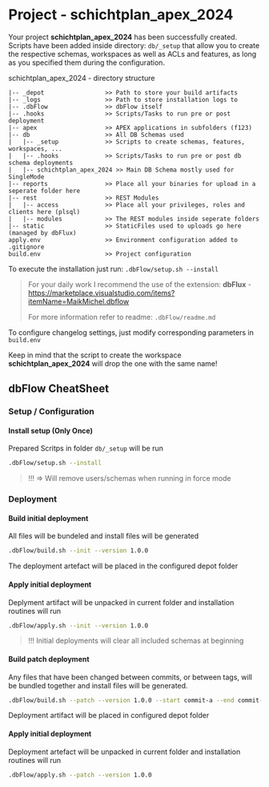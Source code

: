 
# Project - schichtplan_apex_2024

Your project **schichtplan_apex_2024** has been successfully created. 
Scripts have been added inside directory: `db/_setup` that allow you 
to create the respective schemas, workspaces as well as ACLs and features, as long 
as you specified them during the configuration. 

schichtplan_apex_2024 - directory structure
```
|-- _depot                 >> Path to store your build artifacts
|-- _logs                  >> Path to store installation logs to
|-- .dbFlow                >> dbFlow itself
|-- .hooks                 >> Scripts/Tasks to run pre or post deployment
|-- apex                   >> APEX applications in subfolders (f123)
|-- db                     >> All DB Schemas used
|   |-- _setup             >> Scripts to create schemas, features, workspaces, ...
|   |-- .hooks             >> Scripts/Tasks to run pre or post db schema deployments
|   |-- schichtplan_apex_2024 >> Main DB Schema mostly used for SingleMode
|-- reports                >> Place all your binaries for upload in a seperate folder here
|-- rest                   >> REST Modules
|   |-- access             >> Place all your privileges, roles and clients here (plsql)
|   |-- modules            >> The REST modules inside seperate folders
|-- static                 >> StaticFiles used to uploads go here (managed by dbFlux)
apply.env                  >> Environment configuration added to .gitignore
build.env                  >> Project configuration
```

To execute the installation just run: `.dbFlow/setup.sh --install`

>For your daily work I recommend the use of the extension: 
>**dbFlux** - https://marketplace.visualstudio.com/items?itemName=MaikMichel.dbflow
>
>For more information refer to readme: `.dbFlow/readme.md`

To configure changelog settings, just modify corresponding parameters in `build.env`

Keep in mind that the script to create the workspace **schichtplan_apex_2024** will drop the one with the same name!
## dbFlow CheatSheet

### Setup / Configuration

#### Install setup (Only Once)
Prepared Scritps in folder `db/_setup` will be run

```bash
.dbFlow/setup.sh --install
```
> !!! => Will remove users/schemas when running in force mode


### Deployment

#### Build initial deployment
All files will be bundeled and install files will be generated

```bash
.dbFlow/build.sh --init --version 1.0.0
```

The deployment artefact will be placed in the configured depot folder

#### Apply initial deployment
Deplyment artifact will be unpacked in current folder and installation routines will run

```bash
.dbFlow/apply.sh --init --version 1.0.0
```
> !!! Initial deployments will clear all included schemas at beginning

#### Build patch deployment
Any files that have been changed between commits, or between tags, will be bundled together and install files will be generated.

```bash
.dbFlow/build.sh --patch --version 1.0.0 --start commit-a --end commit-b
```

Deployment artifact will be placed in configured depot folder

#### Apply initial deployment
Deployment artefact will be unpacked in current folder and installation routines will run

```bash
.dbFlow/apply.sh --patch --version 1.0.0
```

